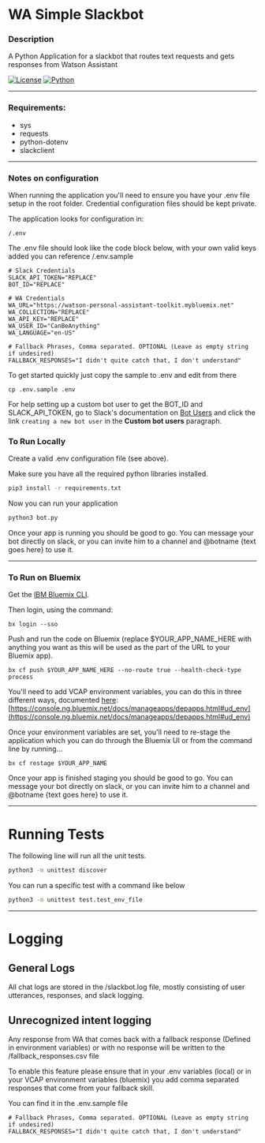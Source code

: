 # WA Simple Slackbot


### Description
A Python Application for a slackbot that routes text requests and gets responses from Watson Assistant

[![License](https://img.shields.io/badge/license-APACHE2-blue.svg)]() [![Python](https://img.shields.io/badge/Python-3.6.2-yellow.svg)]()

---

### Requirements:

* sys
* requests
* python-dotenv
* slackclient

---

### Notes on configuration
When running the application you'll need to ensure you have your .env file setup in the root folder.  Credential configuration files should be kept private.

The application looks for configuration in:
```
/.env
```

The .env file should look like the code block below, with your own valid keys added you can reference /.env.sample
```
# Slack Credentials
SLACK_API_TOKEN="REPLACE"
BOT_ID="REPLACE"

# WA Credentials
WA_URL="https://watson-personal-assistant-toolkit.mybluemix.net"
WA_COLLECTION="REPLACE"
WA_API_KEY="REPLACE"
WA_USER_ID="CanBeAnything"
WA_LANGUAGE="en-US"

# Fallback Phrases, Comma separated. OPTIONAL (Leave as empty string if undesired)
FALLBACK_RESPONSES="I didn't quite catch that, I don't understand"
```

To get started quickly just copy the sample to .env and edit from there

```
cp .env.sample .env
```

For help setting up a custom bot user to get the BOT_ID and SLACK_API_TOKEN, go to Slack's documentation on [Bot Users](https://api.slack.com/custom-integrations/bot-users) and click the link `creating a new bot user` in the **Custom bot users** paragraph.

### To Run Locally

Create a valid .env configuration file (see above).

Make sure you have all the required python libraries installed.

```sh
pip3 install -r requirements.txt
```

Now you can run your application

```sh
python3 bot.py
```

Once your app is running you should be good to go. You can message your bot directly on slack, or you can invite him to a channel and @botname {text goes here} to use it.

---

### To Run on Bluemix

Get the [IBM Bluemix CLI](https://console.bluemix.net/docs/cli/index.html#cli).

Then login, using the command:

```
bx login --sso
```

Push and run the code on Bluemix (replace $YOUR_APP_NAME_HERE with anything you want as this will be used as the part of the URL to your Bluemix app).

```
bx cf push $YOUR_APP_NAME_HERE --no-route true --health-check-type process
```

You'll need to add VCAP environment variables, you can do this in three different ways, documented [here](https://console.ng.bluemix.net/docs/manageapps/depapps.html#ud_env):
[https://console.ng.bluemix.net/docs/manageapps/depapps.html#ud_env](https://console.ng.bluemix.net/docs/manageapps/depapps.html#ud_env)

Once your environment variables are set, you'll need to re-stage the application which you can do through the Bluemix UI or from the command line by running...

```
bx cf restage $YOUR_APP_NAME
```

Once your app is finished staging you should be good to go. You can message your bot directly on slack, or you can invite him to a channel and @botname {text goes here} to use it.

---


# Running Tests

The following line will run all the unit tests.

```sh
python3 -m unittest discover
```

You can run a specific test with a command like below

```sh
python3 -m unittest test.test_env_file
```

---

# Logging

## General Logs

All chat logs are stored in the /slackbot.log file, mostly consisting of user utterances, responses, and slack logging.

## Unrecognized intent logging

Any response from WA that comes back with a fallback response (Defined in environment variables) or with no response will be written to the /fallback_responses.csv file

To enable this feature please ensure that in your .env variables (local) or in your VCAP environment variables (bluemix) you add comma separated responses that come from your fallback skill.

You can find it in the .env.sample file

```
# Fallback Phrases, Comma separated. OPTIONAL (Leave as empty string if undesired)
FALLBACK_RESPONSES="I didn't quite catch that, I don't understand"
```